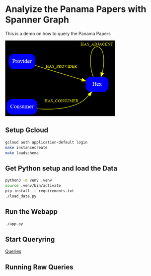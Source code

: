# Analyize the Panama Papers with Spanner Graph

This is a demo on how to query the Panama Papers


![graph](./docs/graph.png)


## Setup Gcloud 

```bash
gcloud auth application-default login
make instancecreate
make loadschema
```


## Get Python setup and load the Data

```bash
python3 -m venv .venv
source .venv/bin/activate
pip install -r requirements.txt
./load_data.py
```

## Run the Webapp

```bash
./app.py
```

## Start Queryring

[Queries](./SampleQueries.md)

## Running Raw Queries

